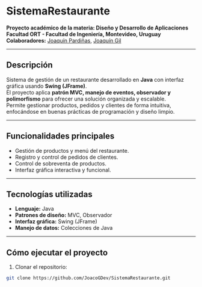 # SistemaRestaurante

**Proyecto académico de la materia: Diseño y Desarrollo de Aplicaciones**  
**Facultad ORT - Facultad de Ingeniería, Montevideo, Uruguay**  
**Colaboradores:** [Joaquín Pardiñas](https://github.com/UsuarioPardinas), [Joaquín Gil](https://github.com/JoacoGDev)


---

## Descripción

Sistema de gestión de un restaurante desarrollado en **Java** con interfaz gráfica usando **Swing (JFrame)**.  
El proyecto aplica **patrón MVC, manejo de eventos, observador y polimorfismo** para ofrecer una solución organizada y escalable.  
Permite gestionar productos, pedidos y clientes de forma intuitiva, enfocándose en buenas prácticas de programación y diseño limpio.

---

## Funcionalidades principales

- Gestión de productos y menú del restaurante.
- Registro y control de pedidos de clientes.
- Control de sobreventa de productos.
- Interfaz gráfica interactiva y funcional.

---

## Tecnologías utilizadas

- **Lenguaje:** Java
- **Patrones de diseño:** MVC, Observador
- **Interfaz gráfica:** Swing (JFrame)
- **Manejo de datos:** Colecciones de Java

---

## Cómo ejecutar el proyecto

1. Clonar el repositorio:
```bash
git clone https://github.com/JoacoGDev/SistemaRestaurante.git
